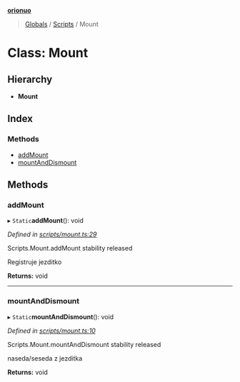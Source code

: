 **[orionuo](../README.md)**

> [Globals](../globals.md) / [Scripts](../modules/scripts.md) / Mount

# Class: Mount

## Hierarchy

* **Mount**

## Index

### Methods

* [addMount](scripts.mount.md#addmount)
* [mountAndDismount](scripts.mount.md#mountanddismount)

## Methods

### addMount

▸ `Static`**addMount**(): void

*Defined in [scripts/mount.ts:29](https://github.com/msviha/orionuo/blob/60ea7a5/src/scripts/mount.ts#L29)*

Scripts.Mount.addMount
stability released

Registruje jezditko

**Returns:** void

___

### mountAndDismount

▸ `Static`**mountAndDismount**(): void

*Defined in [scripts/mount.ts:10](https://github.com/msviha/orionuo/blob/60ea7a5/src/scripts/mount.ts#L10)*

Scripts.Mount.mountAndDismount
stability released

naseda/seseda z jezditka

**Returns:** void
